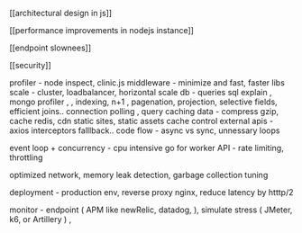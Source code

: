 

[[architectural design in js]]

[[performance improvements in nodejs instance]]

[[endpoint slownees]]

[[security]]


profiler - node inspect, clinic.js
middleware - minimize and fast, faster libs 
scale - cluster, loadbalancer, horizontal scale
db  - queries  sql explain , mongo profiler , , indexing, n+1 , pagenation, projection, selective fields, efficient joins.. connection polling , query caching
data - compress gzip, cache redis, cdn static sites, static assets cache control
external apis - axios interceptors falllback.. 
code flow - async vs sync, unnessary loops

event loop + concurrency - cpu intensive go for worker 
API - rate limiting, throttling

optimized network, memory leak detection, garbage collection tuning

deployment - production env, reverse proxy nginx, reduce latency by htttp/2


monitor - endpoint ( APM like newRelic, datadog, ), simulate stress ( JMeter, k6, or Artillery ) , 

